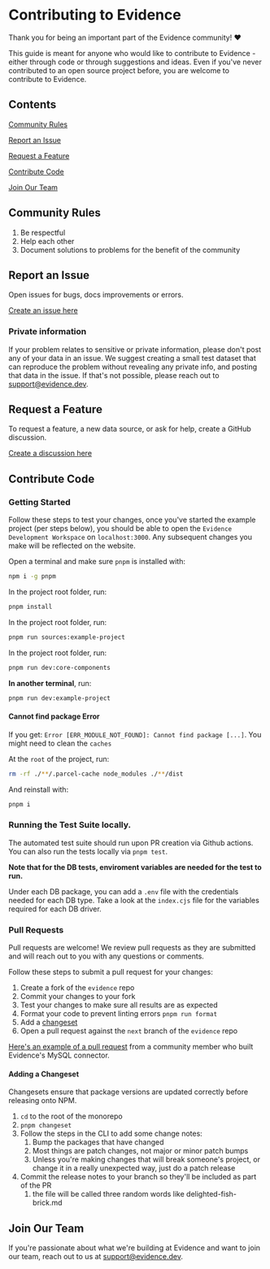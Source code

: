 # Contributing to Evidence

Thank you for being an important part of the Evidence community! ❤️

This guide is meant for anyone who would like to contribute to Evidence - either through code or through suggestions and ideas. Even if you've never contributed to an open source project before, you are welcome to contribute to Evidence.

## Contents

[Community Rules](#community-rules)

[Report an Issue](#report-an-issue)

[Request a Feature](#request-a-feature)

[Contribute Code](#contribute-code)

[Join Our Team](#join-our-team)

## Community Rules

1. Be respectful
2. Help each other
3. Document solutions to problems for the benefit of the community

## Report an Issue

Open issues for bugs, docs improvements or errors.

[Create an issue here](https://github.com/evidence-dev/evidence/issues/new/choose)

### Private information

If your problem relates to sensitive or private information, please don't post any of your data in an issue. We suggest creating a small test dataset that can reproduce the problem without revealing any private info, and posting that data in the issue. If that's not possible, please reach out to support@evidence.dev.

## Request a Feature

To request a feature, a new data source, or ask for help, create a GitHub discussion.

[Create a discussion here](https://github.com/evidence-dev/evidence/discussions/new/choose)

## Contribute Code

### Getting Started

Follow these steps to test your changes, once you've started the example project (per steps below),
you should be able to open the `Evidence Development Workspace` on `localhost:3000`. Any subsequent changes you make will be reflected on the website.

Open a terminal and make sure `pnpm` is installed with:

```bash
npm i -g pnpm
```

In the project root folder, run:

```bash
pnpm install
```

In the project root folder, run:

```bash
pnpm run sources:example-project
```

In the project root folder, run:

```bash
pnpm run dev:core-components
```

**In another terminal**, run:

```bash
pnpm run dev:example-project
```

#### Cannot find package Error

If you get: `Error [ERR_MODULE_NOT_FOUND]: Cannot find package [...]`. You might need to clean the `caches`

At the `root` of the project, run:

```bash
rm -rf ./**/.parcel-cache node_modules ./**/dist
```

And reinstall with:

```bash
pnpm i
```

### Running the Test Suite locally.

The automated test suite should run upon PR creation via Github actions.
You can also run the tests locally via `pnpm test`.

**Note that for the DB tests, enviroment variables are needed for the test to run.**

Under each DB package, you can add a `.env` file with the credentials needed for each DB type. Take a look at the `index.cjs` file for the variables required for each DB driver.

### Pull Requests

Pull requests are welcome! We review pull requests as they are submitted and will reach out to you with any questions or comments.

Follow these steps to submit a pull request for your changes:

1. Create a fork of the `evidence` repo
2. Commit your changes to your fork
3. Test your changes to make sure all results are as expected
4. Format your code to prevent linting errors `pnpm run format`
5. Add a [changeset](#adding-a-changeset)
6. Open a pull request against the `next` branch of the `evidence` repo

[Here's an example of a pull request](https://github.com/evidence-dev/evidence/pull/165) from a community member who built Evidence's MySQL connector.

#### Adding a Changeset

Changesets ensure that package versions are updated correctly before releasing onto NPM.

1. `cd` to the root of the monorepo
2. `pnpm changeset`
3. Follow the steps in the CLI to add some change notes:
   1. Bump the packages that have changed
   2. Most things are patch changes, not major or minor patch bumps
   3. Unless you're making changes that will break someone's project, or change it in a really unexpected way, just do a patch release
4. Commit the release notes to your branch so they'll be included as part of the PR
   1. the file will be called three random words like delighted-fish-brick.md

## Join Our Team

If you're passionate about what we're building at Evidence and want to join our team, reach out to us at <support@evidence.dev>.
